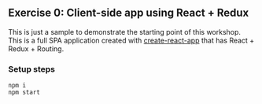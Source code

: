 ## Exercise 0: Client-side app using React + Redux

This is just a sample to demonstrate the starting point of this workshop. This is a full SPA application created with [create-react-app](https://github.com/facebookincubator/create-react-app) that has React + Redux + Routing.

### Setup steps

```
npm i
npm start
```
